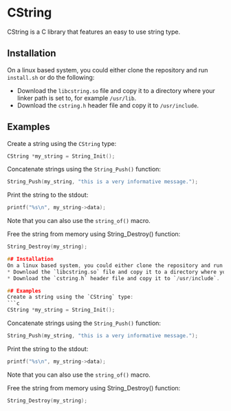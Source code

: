 # CString
CString is a C library that features an easy to use string type.

## Installation
On a linux based system, you could either clone the repository and run `install.sh` or do the following:
* Download the `libcstring.so` file and copy it to a directory where your linker path is set to, for example `/usr/lib`.
* Download the `cstring.h` header file and copy it to `/usr/include`.

## Examples
Create a string using the `CString` type:
```c
CString *my_string = String_Init();
```
Concatenate strings using the `String_Push()` function:
```c
String_Push(my_string, "this is a very informative message.");
```
Print the string to the stdout:
```c
printf("%s\n", my_string->data);
```
Note that you can also use the `string_of()` macro.

Free the string from memory using String_Destroy() function:
```c
String_Destroy(my_string);

## Installation
On a linux based system, you could either clone the repository and run `install.sh` or do the following:
* Download the `libcstring.so` file and copy it to a directory where your linker path is set to, for example `/usr/lib`.
* Download the `cstring.h` header file and copy it to `/usr/include`.

## Examples
Create a string using the `CString` type:
```c
CString *my_string = String_Init();
```
Concatenate strings using the `String_Push()` function:
```c
String_Push(my_string, "this is a very informative message.");
```
Print the string to the stdout:
```c
printf("%s\n", my_string->data);
```
Note that you can also use the `string_of()` macro.

Free the string from memory using String_Destroy() function:
```c
String_Destroy(my_string);
```